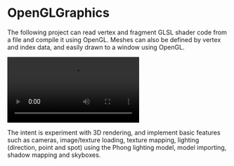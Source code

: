 # OpenGLGraphics

The following project can read vertex and fragment GLSL shader code from a file and compile it using OpenGL. Meshes can also be defined by vertex and index data, and easily drawn to a window using OpenGL.

![Alt Text](https://i.gyazo.com/e6ee91ce5fca440ee7c30729cca21f2d.mp4)

The intent is experiment with 3D rendering, and implement basic features such as cameras, image/texture loading, texture mapping, lighting (direction, point and spot) using the Phong lighting model, model importing, shadow mapping and skyboxes.
